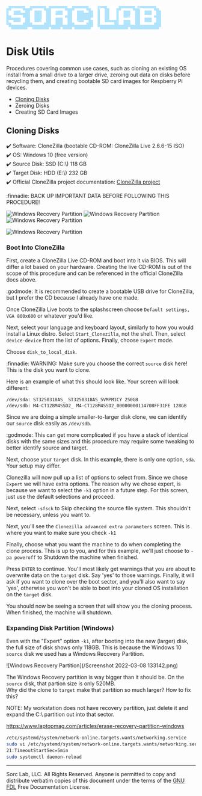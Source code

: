 [![Sorc Lab](/SorcLabLogo_White.png)](https://sorc-lab.github.io/)

# Disk Utils
Procedures covering common use cases, such as cloning an existing OS install from a small drive to a larger drive,
zeroing out data on disks before recycling them, and creating bootable SD card images for Respberry Pi devices.


- [Cloning Disks](#cloning-disks)
- Zeroing Disks
- Creating SD Card Images


## Cloning Disks
:heavy_check_mark: Software: CloneZilla (bootable CD-ROM: CloneZilla Live 2.6.6-15 ISO)\
:heavy_check_mark: OS: Windows 10 (free version)\
:heavy_check_mark: Source Disk: SSD (C:\\) 118 GB\
:heavy_check_mark: Target Disk: HDD (E:\\) 232 GB\
:heavy_check_mark: Official CloneZilla project documentation: [CloneZilla project](https://clonezilla.org/show-live-doc-content.php?topic=clonezilla-live/doc/03_Disk_to_disk_clone)

:finnadie: BACK UP IMPORTANT DATA BEFORE FOLLOWING THIS PROCEDURE!

![Windows Recovery Partition](/IMG-1910.png)
![Windows Recovery Partition](/IMG-1911.png)
![Windows Recovery Partition](/IMG-1912.png)

![Windows Recovery Partition](/IMG-1892.png)

### Boot Into CloneZilla
First, create a CloneZilla Live CD-ROM and boot into it via BIOS. This will differ a lot based on your hardware.
Creating the live CD-ROM is out of the scope of this procedure and can be referenced in the official CloneZilla docs
above.

:godmode: It is recommended to create a bootable USB drive for CloneZilla, but I prefer the CD because I already have one made.

Once CloneZilla Live boots to the splashscreen choose `Default settings, VGA 800x600` or whatever you'd like.

Next, select your language and keyboard layout, similarly to how you would install a Linux distro. Select `Start_Clonezilla`,
not the shell. Then, select `device-device` from the list of options. Finally, choose `Expert` mode.

Choose `disk_to_local_disk`.

:finnadie: WARNING: Make sure you choose the correct `source` disk here! This is the disk you want to clone.

Here is an example of what this should look like. Your screen will look different:
```
/dev/sda: ST3250318AS_ ST3250318AS_5VMPM1CY 250GB
/dev/sdb: M4-CT128M4SSD2_ M4-CT128M4SSD2_00000000114708FF31FE 128GB
```

Since we are doing a simple smaller-to-larger disk clone, we can identify our `source` disk easily as `/dev/sdb`.

:godmode: This can get more complicated if you have a stack of identical disks with the same sizes and this procedure
may require some tweaking to better identify source and target.

Next, choose your `target` disk. In this example, there is only one option, `sda`. Your setup may differ.

Clonezilla will now pull up a list of options to select from. Since we chose `Expert` we will have extra options.
The reason why we chose expert, is because we want to select the `-k1` option in a future step. For this screen, just
use the default selections and proceed.

Next, select `-sfsck` to Skip checking the source file system. This shouldn't be necessary, unless you want to.

Next, you'll see the `Clonezilla advanced extra parameters` screen. This is where you want to make sure you check `-k1`

Finally, choose what you want the machine to do when completing the clone process. This is up to you, and for this
example, we'll just choose to `-pa poweroff` to Shutdown the machine when finished.

Press `ENTER` to continue. You'll most likely get warnings that you are about to overwrite data on the `target` disk.
Say 'yes' to those warnings. Finally, it will ask if you want to clone over the boot sector, and you'll also want to say
'yes', otherwise you won't be able to boot into your cloned OS installation on the `target` disk.

You should now be seeing a screen that will show you the cloning process. When finished, the machine will shutdown.


### Expanding Disk Partition (Windows)
Even with the "Expert" option `-k1`, after booting into the new (larger) disk, the full size of disk shows only 118GB.
This is because the Windows 10 `source` disk we used has a Windows Recovery Partition.


![Windows Recovery Partition](/Screenshot 2022-03-08 133142.png)

The Windows Recovery partition is way bigger than it should be. On the `source` disk, that partion size is only 520MB.\
Why did the clone to `target` make that partition so much larger? How to fix this?

NOTE: My workstation does not have recovery partition, just delete it and expand the C:\ partition out into that sector.

https://www.laptopmag.com/articles/erase-recovery-partition-windows




```bash
/etc/systemd/system/network-online.targets.wants/networking.service
sudo vi /etc/systemd/system/network-online.targets.wants/networking.service
21:TimeoutStartSec=5min
sudo systemctl daemon-reload
```

---
Sorc Lab, LLC. All Rights Reserved. Anyone is permitted to copy and distribute verbatim copies of this document under
the terms of the [GNU FDL](http://www.gnu.org/licenses/fdl.html) Free Documentation License.
